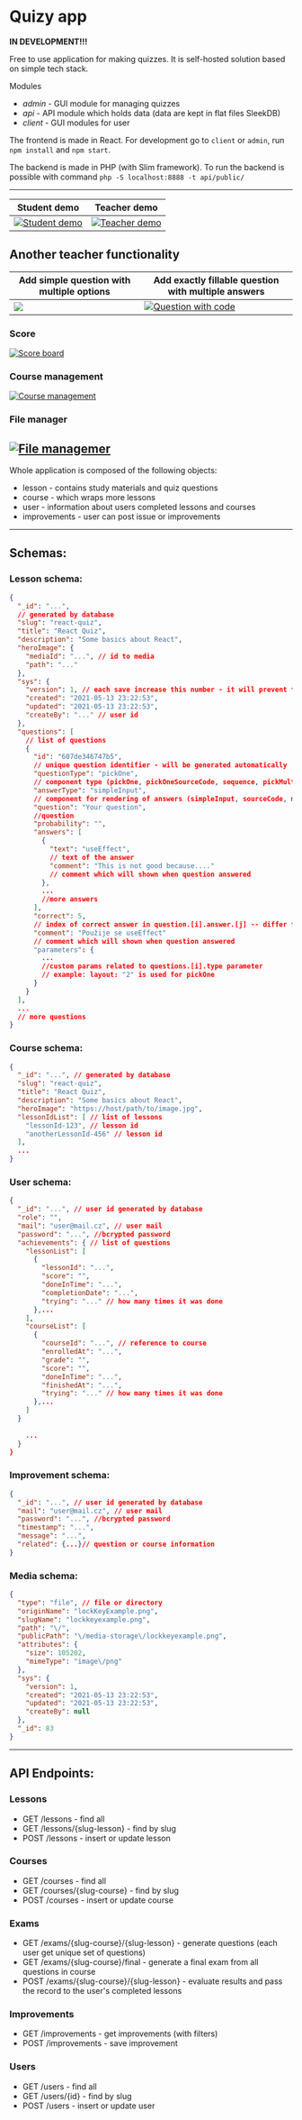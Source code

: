 # Quizy app

**IN DEVELOPMENT!!!**

Free to use application for making quizzes. 
It is self-hosted solution based on simple tech stack.

Modules
- _admin_ - GUI module for managing quizzes
- _api_ - API module which holds data (data are kept in flat files SleekDB)
- _client_ - GUI modules for user

The frontend is made in React. 
For development go to `client` or `admin`, run `npm install` and `npm start`.

The backend is made in PHP (with Slim framework). To run the backend is possible with command
`php -S localhost:8888 -t api/public/`

---

| Student demo                          | Teacher demo                          |
|---------------------------------------|---------------------------------------|
| [![Student demo](demo-student.gif)](demo-student.gif) | [![Teacher demo](demo-teacher.gif)](demo-teacher.gif) |

## Another teacher functionality

| Add simple question with multiple options           | Add exactly fillable question with multiple answers                   |
|-----------------------------------------------|-----------------------------------------------------------------|
| [![](demo-question2.png)](demo-question2.png) | [![Question with code](demo-question1.png)](demo-question1.png) |


### Score
[![Score board](demo-score.png)](demo-score.png)
### Course management
[![Course management](demo-course.png)](demo-course.png)
### File manager
[![File managemer](fm-demo.gif)](fm-demo.gif)
---

Whole application is composed of the following objects:
- lesson - contains study materials and quiz questions 
- course - which wraps more lessons
- user - information about users completed lessons and courses
- improvements - user can post issue or improvements

---
## Schemas:

### Lesson schema:

```json
{
  "_id": "...",
  // generated by database
  "slug": "react-quiz",
  "title": "React Quiz",
  "description": "Some basics about React",
  "heroImage": {
    "mediaId": "...", // id to media
    "path": "..."
  },
  "sys": {
    "version": 1, // each save increase this number - it will prevent the concurreny
    "created": "2021-05-13 23:22:53",
    "updated": "2021-05-13 23:22:53",
    "createBy": "..." // user id
  },
  "questions": [
    // list of questions
    {
      "id": "607de346747b5",
      // unique question identifier - will be generated automatically
      "questionType": "pickOne",
      // component type (pickOne, pickOneSourceCode, sequence, pickMultiple)
      "answerType": "simpleInput",
      // component for rendering of answers (simpleInput, sourceCode, markdown)
      "question": "Your question",
      //question
      "probability": "",
      "answers": [
        {
          "text": "useEffect",
          // text of the answer
          "comment": "This is not good because...."
          // comment which will shown when question answered
        },
        ...
        //more answers
      ],
      "correct": 5,
      // index of correct answer in question.[i].answer.[j] -- differ for each type
      "comment": "Použije se useEffect"
      // comment which will shown when question answered
      "parameters": {
        ...
        //custom params related to questions.[i].type parameter
        // example: layout: "2" is used for pickOne
      }
    }
  ],
  ...
  // more questions
}
```

### Course schema:

```json
{
  "_id": "...", // generated by database
  "slug": "react-quiz",
  "title": "React Quiz",
  "description": "Some basics about React",
  "heroImage": "https://host/path/to/image.jpg",
  "lessonIdList": [ // list of lessons
    "lessonId-123", // lesson id
    "anotherLessonId-456" // lesson id
  ],
  ...
}
```


### User schema:

```json
{
  "_id": "...", // user id generated by database
  "role": "",
  "mail": "user@mail.cz", // user mail
  "password": "...", //bcrypted password
  "achievements": { // list of questions
    "lessonList": [
      {
        "lessonId": "...",
        "score": "",
        "doneInTime": "...",
        "completionDate": "...",
        "trying": "..." // how many times it was done
      },...
    ],
    "courseList": [
      {
        "courseId": "...", // reference to course
        "enrolledAt": "...",
        "grade": "",
        "score": "",
        "doneInTime": "...",
        "finishedAt": "...",
        "trying": "..." // how many times it was done
      },...
    ]
  }
    
    ...
  }
}
```

### Improvement schema:

```json
{
  "_id": "...", // user id generated by database
  "mail": "user@mail.cz", // user mail
  "password": "...", //bcrypted password
  "timestamp": "...",
  "message": "...",
  "related": {...}// question or course information
}
```

### Media schema: 
```json
{
  "type": "file", // file or directory
  "originName": "lockKeyExample.png",
  "slugName": "lockkeyexample.png",
  "path": "\/",
  "publicPath": "\/media-storage\/lockkeyexample.png",
  "attributes": {
    "size": 105202,
    "mimeType": "image\/png"
  },
  "sys": {
    "version": 1,
    "created": "2021-05-13 23:22:53",
    "updated": "2021-05-13 23:22:53",
    "createBy": null
  },
  "_id": 83
}
```

---

## API Endpoints:

### Lessons
- GET /lessons - find all
- GET /lessons/{slug-lesson} - find by slug
- POST /lessons - insert or update lesson

### Courses

- GET /courses - find all
- GET /courses/{slug-course} - find by slug
- POST /courses - insert or update course

### Exams

- GET /exams/{slug-course}/{slug-lesson} - generate questions (each user get unique set of questions)
- GET /exams/{slug-course}/final - generate a final exam from all questions in course
- POST /exams/{slug-course}/{slug-lesson} - evaluate results and pass the record to the user's completed lessons

### Improvements

- GET /improvements - get improvements (with filters)
- POST /improvements - save improvement

### Users

- GET /users - find all
- GET /users/{id} - find by slug
- POST /users - insert or update user

